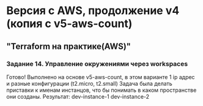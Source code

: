 # Версия с AWS, продолжение v4 (копия с v5-aws-count)
## "Terraform на практике(AWS)"
### Задание 14. Управление окружениями через workspaces

Готово! Выполнено на основе v5-aws-count, в этом варианте 1 ip адрес и разные конфигурации (t2.micro, t2.small)
Задача была делать приставки к именам инстанцов, что бы понимать в каком пространстве они созданы. Результат: dev-instance-1
dev-instance-2